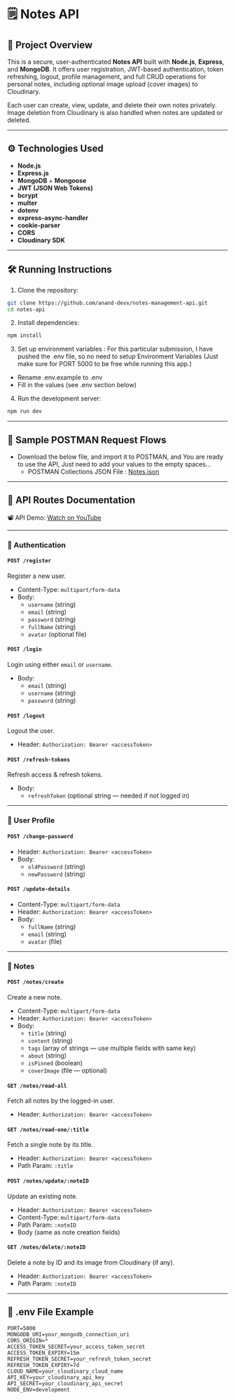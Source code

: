 # 🗒️ Notes API

## 📘 Project Overview

This is a secure, user-authenticated **Notes API** built with **Node.js**, **Express**, and **MongoDB**. It offers user registration, JWT-based authentication, token refreshing, logout, profile management, and full CRUD operations for personal notes, including optional image upload (cover images) to Cloudinary.

Each user can create, view, update, and delete their own notes privately. Image deletion from Cloudinary is also handled when notes are updated or deleted.

---

## ⚙️ Technologies Used

- **Node.js**
- **Express.js**
- **MongoDB** + **Mongoose**
- **JWT (JSON Web Tokens)**
- **bcrypt**
- **multer**
- **dotenv**
- **express-async-handler**
- **cookie-parser**
- **CORS**
- **Cloudinary SDK**

---
## 🛠️ Running Instructions

1. Clone the repository:

```bash
git clone https://github.com/anand-devx/notes-management-api.git
cd notes-api
```

2. Install dependencies:

```bash
npm install
```

3. Set up environment variables : For this particular submission, I have pushed the .env file, so no need to setup Environment Variables (Just make sure for PORT 5000 to be free while running this app.)
- Rename .env.example to .env
- Fill in the values (see .env section below)

4. Run the development server:

```bash
npm run dev
```
---
## 🧪 Sample POSTMAN Request Flows

- Download the below file, and import it to POSTMAN, and You are ready to use the API, Just need to add your values to the empty spaces...
  - POSTMAN Collections JSON File : [Notes.json](https://drive.google.com/file/d/1_DCa8PBm7l84NfDrinw9hS4rHvl0hE8D/view?usp=sharing)

---
## 📌 API Routes Documentation

📽️ API Demo: [Watch on YouTube](https://youtu.be/8EQ1LvNKE4s)

---

### 🔐 Authentication

#### `POST /register`
Register a new user.

- Content-Type: `multipart/form-data`
- Body:
  - `username` (string)
  - `email` (string)
  - `password` (string)
  - `fullName` (string)
  - `avatar` (optional file)

#### `POST /login`
Login using either `email` or `username`.

- Body:
  - `email` (string)
  - `username` (string)
  - `password` (string)

#### `POST /logout`
Logout the user.

- Header: `Authorization: Bearer <accessToken>`

#### `POST /refresh-tokens`
Refresh access & refresh tokens.

- Body:
  - `refreshToken` (optional string — needed if not logged in)

---

### 👤 User Profile

#### `POST /change-password`

- Header: `Authorization: Bearer <accessToken>`
- Body:
  - `oldPassword` (string)
  - `newPassword` (string)

#### `POST /update-details`

- Content-Type: `multipart/form-data`
- Header: `Authorization: Bearer <accessToken>`
- Body:
  - `fullName` (string)
  - `email` (string)
  - `avatar` (file)

---

### 📝 Notes

#### `POST /notes/create`
Create a new note.

- Content-Type: `multipart/form-data`
- Header: `Authorization: Bearer <accessToken>`
- Body:
  - `title` (string)
  - `content` (string)
  - `tags` (array of strings — use multiple fields with same key)
  - `about` (string)
  - `isPinned` (boolean)
  - `coverImage` (file — optional)

#### `GET /notes/read-all`
Fetch all notes by the logged-in user.

- Header: `Authorization: Bearer <accessToken>`

#### `GET /notes/read-one/:title`
Fetch a single note by its title.

- Header: `Authorization: Bearer <accessToken>`
- Path Param: `:title`

#### `POST /notes/update/:noteID`
Update an existing note.

- Header: `Authorization: Bearer <accessToken>`
- Content-Type: `multipart/form-data`
- Path Param: `:noteID`
- Body (same as note creation fields)

#### `GET /notes/delete/:noteID`
Delete a note by ID and its image from Cloudinary (if any).

- Header: `Authorization: Bearer <accessToken>`
- Path Param: `:noteID`

---


## 🧾 .env File Example

```env
PORT=5000
MONGODB_URI=your_mongodb_connection_uri
CORS_ORIGIN=*
ACCESS_TOKEN_SECRET=your_access_token_secret
ACCESS_TOKEN_EXPIRY=15m
REFRESH_TOKEN_SECRET=your_refresh_token_secret
REFRESH_TOKEN_EXPIRY=7d
CLOUD_NAME=your_cloudinary_cloud_name
API_KEY=your_cloudinary_api_key
API_SECRET=your_cloudinary_api_secret
NODE_ENV=development
```
